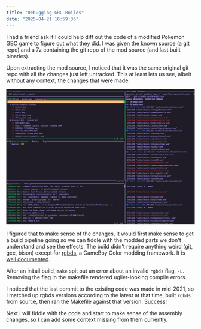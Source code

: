 ```yaml
---
title: "Debugging GBC Builds"
date: "2025-04-21 16:59:36"
---
```


I had a friend ask if I could help diff out the code of a modified Pokemon GBC game to figure out what they did. I was given the known source (a git repo) and a 7z containing the git repo of the mod source (and last built binaries).

Upon extracting the mod source, I noticed that it was the same original git repo with all the changes just left untracked. This at least lets us see, albeit without any context, the changes that were made.

<img src="../images/pokediff.png" alt="diffing the changes" width=800 />

I figured that to make sense of the changes, it would first make sense to get a build pipeline going so we can fiddle with the modded parts we don't understand and see the effects. The build didn't require anything weird (git, gcc, bison) except for [rgbds](https://rgbds.gbdev.io/), a GameBoy Color modding framework. It is [well documented](https://rgbds.gbdev.io/docs/v0.9.1).

After an initail build, `make` spit out an error about an invalid `rgbds` flag, `-L`. Removing the flag in the makefile rendered uglier-looking compile errors.

I noticed that the last commit to the existing code was made in mid-2021, so I matched up rgbds versions according to the latest at that time, built `rgbds` from source, then ran the Makefile against that version. Success!

Next I will fiddle with the code and start to make sense of the assembly changes, so I can add some context missing from them currently.
